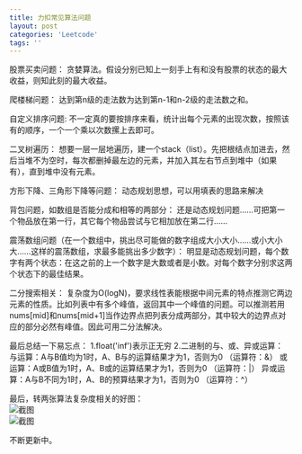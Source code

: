 ```yaml
---
title: 力扣常见算法问题
layout: post
categories: 'Leetcode'
tags: ''
---
```


股票买卖问题：
贪婪算法。假设分别已知上一刻手上有和没有股票的状态的最大收益，则知此刻的最大收益。

爬楼梯问题：
达到第n级的走法数为达到第n-1和n-2级的走法数之和。

自定义排序问题:
不一定真的要按排序来看，统计出每个元素的出现次数，按照该有的顺序，一个一个乘以次数摞上去即可。

二叉树遍历：
想要一层一层地遍历，建一个stack（list）。先把根结点加进去，然后当堆不为空时，每次都删掉最左边的元素，并加入其左右节点到堆中（如果有），直到堆中没有元素。

方形下降、三角形下降等问题：
动态规划思想，可以用填表的思路来解决

背包问题，如数组是否能分成和相等的两部分：
还是动态规划问题……可把第一个物品放在第一行，其它每个物品尝试与它相加放在第二行……

震荡数组问题（在一个数组中，挑出尽可能做的数字组成大小大小……或小大小大……这样的震荡数组，求最多能挑出多少数字）：
明显是动态规划问题，每个数字有两个状态：在这之前的上一个数字是大数或者是小数。对每个数字分别求这两个状态下的最佳结果。

二分搜索相关：
复杂度为O(logN)，要求线性表能根据中间元素的特点推测它两边元素的性质。比如列表中有多个峰值，返回其中一个峰值的问题。可以推测若用nums[mid]和nums[mid+1]当作边界点把列表分成两部分，其中较大的边界点对应的部分必然有峰值。因此可用二分法解决。


最后总结一下易忘点：
1.float('inf')表示正无穷
2.二进制的与、或、异或运算：
与运算：A与B值均为1时，A、B与的运算结果才为1，否则为0 （运算符：&）
或运算：A或B值为1时，A、B或的运算结果才为1，否则为0  （运算符：|）
异或运算：A与B不同为1时，A、B的预算结果才为1，否则为0  （运算符：^）

最后，转两张算法复杂度相关的好图：<br>
![截图](https://paichin.github.io/assets/images4post/3_1.png)<br>
![截图](https://paichin.github.io/assets/images4post/3_2.png)

不断更新中。